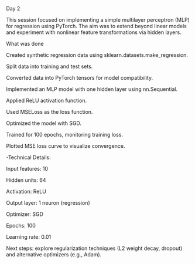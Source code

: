 Day 2

This session focused on implementing a simple multilayer perceptron (MLP) for regression using PyTorch. The aim was to extend beyond linear models and experiment with nonlinear feature transformations via hidden layers.



What was done

Created synthetic regression data using sklearn.datasets.make\_regression.

Split data into training and test sets.

Converted data into PyTorch tensors for model compatibility.

Implemented an MLP model with one hidden layer using nn.Sequential.

Applied ReLU activation function.

Used MSELoss as the loss function.

Optimized the model with SGD.

Trained for 100 epochs, monitoring training loss.

Plotted MSE loss curve to visualize convergence.



-Technical Details:

Input features: 10

Hidden units: 64

Activation: ReLU

Output layer: 1 neuron (regression)

Optimizer: SGD

Epochs: 100

Learning rate: 0.01



Next steps: explore regularization techniques (L2 weight decay, dropout) and alternative optimizers (e.g., Adam).

